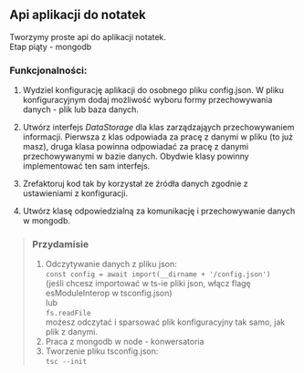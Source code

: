 ## Api aplikacji do notatek

Tworzymy proste api do aplikacji notatek.  
Etap piąty - mongodb

### Funkcjonalności:

1. Wydziel konfigurację aplikacji do osobnego pliku config.json. W pliku konfiguracyjnym dodaj możliwość wyboru formy przechowywania danych - plik lub baza danych.

1. Utwórz interfejs *DataStorage* dla klas zarządzająych przechowywaniem informacji. Pierwsza z klas odpowiada za pracę z danymi w pliku (to już masz), druga klasa powinna odpowiadać za pracę z danymi przechowywanymi w bazie danych. Obydwie klasy powinny implementować ten sam interfejs.

1. Zrefaktoruj kod tak by korzystał ze źródła danych zgodnie z ustawieniami z konfiguracji.

1. Utwórz klasę odpowiedzialną za komunikację i przechowywanie danych w mongodb.
 
> ### Przydamisie
>
> 1. Odczytywanie danych z pliku json:  
> ```const config = await import(__dirname + '/config.json')```  
> (jeśli chcesz importować w ts-ie pliki json, włącz flagę esModuleInterop w tsconfig.json)  
lub  
```fs.readFile```  
możesz odczytać i sparsować plik konfiguracyjny tak samo, jak plik z danymi.
> 1. Praca z mongodb w node - konwersatoria
> 1. Tworzenie pliku tsconfig.json:  
>```tsc --init```